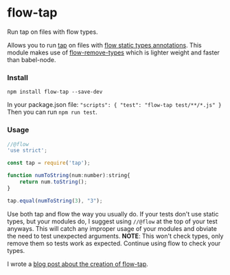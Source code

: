 # flow-tap
Run tap on files with flow types.

Allows you to run [tap](http://www.node-tap.org/basics/) on files with [flow static types annotations](https://flow.org/en/). This module makes use of [flow-remove-types](https://github.com/flowtype/flow-remove-types) which is lighter weight and faster than babel-node.

### Install
`npm install flow-tap --save-dev`

In your package.json file:
`
"scripts": {
	"test": "flow-tap test/**/*.js"
}
`
Then you can run `npm run test`.

### Usage

```javascript
//@flow
'use strict';

const tap = require('tap');

function numToString(num:number):string{
	return num.toString();
}

tap.equal(numToString(3), "3");
```

Use both tap and flow the way you usually do. If your tests don't use static types, but your modules do, I suggest using `//@flow` at the top of your test anyways. This will catch any improper usage of your modules and obviate the need to test unexpected arguments. **NOTE**: This won't check types, only remove them so tests work as expected. Continue using flow to check your types.

I wrote a [blog post about the creation of flow-tap](http://blog.jonnew.com/posts/flow-plus-tap-equals-flow-tap).